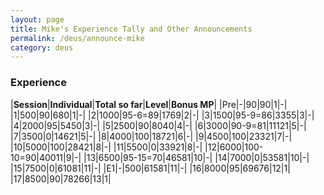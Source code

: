 ```yaml
---
layout: page
title: Mike's Experience Tally and Other Announcements
permalink: /deus/announce-mike
category: deus
---
```

### Experience

|__Session__|__Individual__|__Total so far__|__Level__|__Bonus MP__|
|Pre|-|90|90|1|-|
|1|500|90|680|1|-|
|2|1000|95-6=89|1769|2|-|
|3|1500|95-9=86|3355|3|-|
|4|2000|95|5450|3|-|
|5|2500|90|8040|4|-|
|6|3000|90-9=81|11121|5|-|
|7|3500|0|14621|5|-|
|8|4000|100|18721|6|-|
|9|4500|100|23321|7|-|
|10|5000|100|28421|8|-|
|11|5500|0|33921|8|-|
|12|6000|100-10=90|40011|9|-|
|13|6500|95-15=70|46581|10|-|
|14|7000|0|53581|10|-|
|15|7500|0|61081|11|-|
|E1|-|500|61581|11|-|
|16|8000|95|69676|12|1|
|17|8500|90|78266|13|1|
